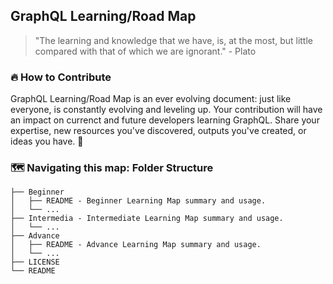 ## GraphQL Learning/Road Map

> "The learning and knowledge that we have, is, at the most, but little compared with that of which we are ignorant." - Plato

### 🔥 How to Contribute
GraphQL Learning/Road Map is an ever evolving document: just like everyone, is constantly evolving and leveling up. Your contribution will have an impact on currenct and future developers learning GraphQL. Share your expertise, new resources you've discovered, outputs you've created, or ideas you have. 🤙

### 🗺 Navigating this map: Folder Structure

```             
├── Beginner
│   ├── README - Beginner Learning Map summary and usage.
│   └── ...
├── Intermedia - Intermediate Learning Map summary and usage.
│   └── ...
├── Advance
│   ├── README - Advance Learning Map summary and usage.
│   └── ...       
├── LICENSE
└── README
 ```
